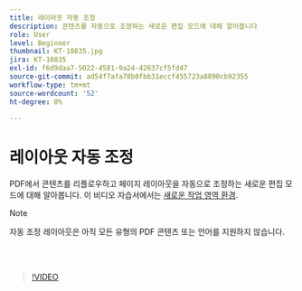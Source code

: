 ```yaml
---
title: 레이아웃 자동 조정
description: 콘텐츠를 자동으로 조정하는 새로운 편집 모드에 대해 알아봅니다
role: User
level: Beginner
thumbnail: KT-10835.jpg
jira: KT-10835
exl-id: f6d9daa7-5022-4581-9a24-42637cf5fd47
source-git-commit: ad54f7afa78b0fbb31eccf455723a8890cb92355
workflow-type: tm+mt
source-wordcount: '52'
ht-degree: 0%

---
```


# 레이아웃 자동 조정

PDF에서 콘텐츠를 리플로우하고 페이지 레이아웃을 자동으로 조정하는 새로운 편집 모드에 대해 알아봅니다. 이 비디오 자습서에서는 [새로운 작업 영역 환경](new-workspace.md).

>[!NOTE]
>
>자동 조정 레이아웃은 아직 모든 유형의 PDF 콘텐츠 또는 언어를 지원하지 않습니다.

<br> 

>[!VIDEO](https://video.tv.adobe.com/v/346975?quality=12&learn=on&hidetitle=true)
